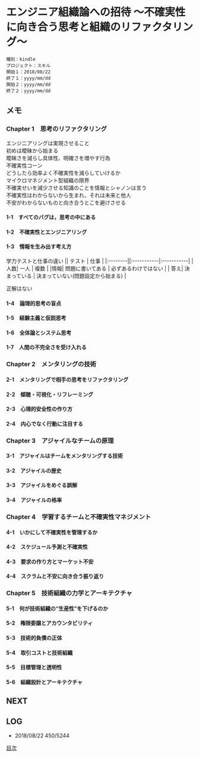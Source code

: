 # エンジニア組織論への招待 〜不確実性に向き合う思考と組織のリファクタリング〜

    種別：kindle
    プロジェクト：スキル
    開始１：2018/08/22
    終了１：yyyy/mm/dd
    開始２：yyyy/mm/dd
    終了２：yyyy/mm/dd

## メモ

### Chapter 1　思考のリファクタリング

エンジニアリングは実現させること  
初めは曖昧から始まる  
曖昧さを減らし具体性、明確さを増やす行為  
不確実性コーン  
どうしたら効率よく不確実性を減らしていけるか  
マイクロマネジメント型組織の限界  
不確実せいを減少させる知識のことを情報とシャノンは言う  
不確実性はわからないから生まれ、それは未来と他人  
不安がわからないものと向き合うとこを避けさせる  


#### 1-1　すべてのバグは，思考の中にある



#### 1-2　不確実性とエンジニアリング



#### 1-3　情報を生み出す考え方

学力テストと仕事の違い
|| テスト | 仕事 |
|:--------||:-----------|:-----------|
|人数| 一人 | 複数 |
|情報| 問題に書いてある | 必ずあるわけではない |
| 答え| 決まっている | 決まっていない(問題設定から始まる) |

正解はない  

#### 1-4　論理的思考の盲点



#### 1-5　経験主義と仮説思考



#### 1-6　全体論とシステム思考



#### 1-7　人間の不完全さを受け入れる



### Chapter 2　メンタリングの技術



#### 2-1　メンタリングで相手の思考をリファクタリング



#### 2-2　傾聴・可視化・リフレーミング



#### 2-3　心理的安全性の作り方



#### 2-4　内心でなく行動に注目する



### Chapter 3　アジャイルなチームの原理



#### 3-1　アジャイルはチームをメンタリングする技術



#### 3-2　アジャイルの歴史



#### 3-3　アジャイルをめぐる誤解



#### 3-4　アジャイルの格率



### Chapter 4　学習するチームと不確実性マネジメント



#### 4-1　いかにして不確実性を管理するか



#### 4-2　スケジュール予測と不確実性



#### 4-3　要求の作り方とマーケット不安



#### 4-4　スクラムと不安に向き合う振り返り



### Chapter 5　技術組織の力学とアーキテクチャ



#### 5-1　何が技術組織の“生産性”を下げるのか



#### 5-2　権限委譲とアカウンタビリティ



#### 5-3　技術的負債の正体



#### 5-4　取引コストと技術組織



#### 5-5　目標管理と透明性



#### 5-6　組織設計とアーキテクチャ





## NEXT



## LOG

- 2018/08/22 450/5244

[目次](README.md)

